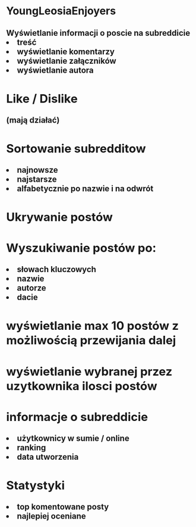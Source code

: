 # YoungLeosiaEnjoyers
<h2> Wyświetlanie informacji o poscie na subreddicie 
	<li> treść
	<li> wyświetlanie komentarzy
	<li> wyświetlanie załączników
	<li> wyświetlanie autora

<h2> Like / Dislike </h2>
 (mają działać)

<h2> Sortowanie subredditow </h2>
	<li> najnowsze
	<li> najstarsze
	<li> alfabetycznie po nazwie i na odwrót
	
<h2> Ukrywanie postów </h2>

<h2> Wyszukiwanie postów po: </h2>
	<li> słowach kluczowych
	<li> nazwie
	<li> autorze
	<li> dacie
	
<h2> wyświetlanie max 10 postów z możliwością przewijania dalej </h2>

<h2> wyświetlanie wybranej przez uzytkownika ilosci postów </h2>

<h2> informacje o subreddicie </h2>
	<li> użytkownicy w sumie / online
	<li> ranking
	<li> data utworzenia	

<h2> Statystyki </h2>
	<li> top komentowane posty
	<li> najlepiej oceniane
